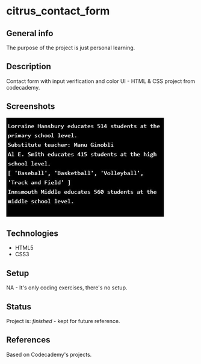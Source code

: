 # citrus_contact_form

## General info
The purpose of the project is just personal learning. 

## Description
Contact form with input verification and color UI - HTML & CSS project from codecademy.

## Screenshots
![Example screenshot](screenshot.png)

## Technologies
* HTML5
* CSS3

## Setup
NA - It's only coding exercises, there's no setup.

## Status
Project is: _finished_ - kept for future reference.

## References
Based on Codecademy's projects. 
